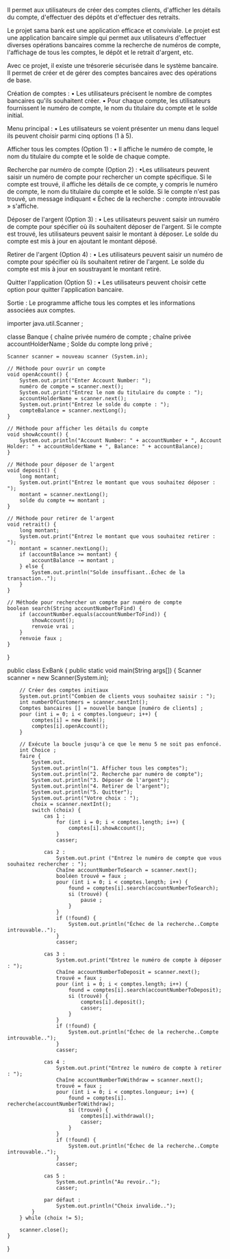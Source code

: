 Il permet aux utilisateurs de créer des comptes clients, d'afficher les détails du compte, d'effectuer des dépôts et d'effectuer des retraits.

Le projet sama bank est une application efficace et conviviale. Le projet est une application bancaire simple qui permet aux utilisateurs d'effectuer diverses opérations bancaires comme la recherche de numéros de compte, l'affichage de tous les comptes, le dépôt et le retrait d'argent, etc.

Avec ce projet, il existe une trésorerie sécurisée dans le système bancaire. Il permet de créer et de gérer des comptes bancaires avec des opérations de base.

Création de comptes :
  • Les utilisateurs précisent le nombre de comptes bancaires qu'ils souhaitent créer.
  • Pour chaque compte, les utilisateurs fournissent le numéro de compte, le nom du titulaire du compte et le solde initial.

Menu principal :
  • Les utilisateurs se voient présenter un menu dans lequel ils peuvent choisir parmi cinq options (1 à 5).

Afficher tous les comptes (Option 1) :
  • Il affiche le numéro de compte, le nom du titulaire du compte et le solde de chaque compte.

Recherche par numéro de compte (Option 2) :
•Les utilisateurs peuvent saisir un numéro de compte pour rechercher un compte spécifique. Si le compte est trouvé, il affiche les détails de ce compte, y compris le numéro de compte, le nom du titulaire du compte et le solde. Si le compte n'est pas trouvé, un message indiquant « Échec de la recherche : compte introuvable » s'affiche.

Déposer de l'argent (Option 3) :
• Les utilisateurs peuvent saisir un numéro de compte pour spécifier où ils souhaitent déposer de l'argent. Si le compte est trouvé, les utilisateurs peuvent saisir le montant à déposer.
Le solde du compte est mis à jour en ajoutant le montant déposé.

Retirer de l'argent (Option 4) :
• Les utilisateurs peuvent saisir un numéro de compte pour spécifier où ils souhaitent retirer de l'argent. Le solde du compte est mis à jour en soustrayant le montant retiré.

Quitter l'application (Option 5) :
• Les utilisateurs peuvent choisir cette option pour quitter l'application bancaire.

Sortie : Le programme affiche tous les comptes et les informations associées aux comptes.

 

importer java.util.Scanner ; 

classe Banque { 
    chaîne privée numéro de compte ; 
    chaîne privée accountHolderName ; 
    Solde du compte long privé ; 

    Scanner scanner = nouveau scanner (System.in); 

    // Méthode pour ouvrir un compte 
    void openAccount() { 
        System.out.print("Enter Account Number: "); 
        numéro de compte = scanner.next(); 
        System.out.print("Entrez le nom du titulaire du compte : "); 
        accountHolderName = scanner.next(); 
        System.out.print("Entrez le solde du compte : "); 
        compteBalance = scanner.nextLong(); 
    } 

    // Méthode pour afficher les détails du compte 
    void showAccount() { 
        System.out.println("Account Number: " + accountNumber + ", Account Holder: " + accountHolderName + ", Balance: " + accountBalance); 
    } 

    // Méthode pour déposer de l'argent 
    void deposit() { 
        long montant; 
        System.out.print("Entrez le montant que vous souhaitez déposer : "); 
        montant = scanner.nextLong(); 
        solde du compte += montant ; 
    } 

    // Méthode pour retirer de l'argent 
    void retrait() { 
        long montant; 
        System.out.print("Entrez le montant que vous souhaitez retirer : "); 
        montant = scanner.nextLong(); 
        if (accountBalance >= montant) { 
            accountBalance -= montant ; 
        } else { 
            System.out.println("Solde insuffisant..Échec de la transaction.."); 
        } 
    } 

    // Méthode pour rechercher un compte par numéro de compte 
    boolean search(String accountNumberToFind) { 
        if (accountNumber.equals(accountNumberToFind)) { 
            showAccount(); 
            renvoie vrai ; 
        } 
        renvoie faux ; 
    } 
} 

public class ExBank { 
    public static void main(String args[]) { 
        Scanner scanner = new Scanner(System.in); 

        // Créer des comptes initiaux 
        System.out.print("Combien de clients vous souhaitez saisir : "); 
        int numberOfCustomers = scanner.nextInt(); 
        Comptes bancaires [] = nouvelle banque [numéro de clients] ; 
        pour (int i = 0; i < comptes.longueur; i++) { 
            comptes[i] = new Bank(); 
            comptes[i].openAccount(); 
        } 

        // Exécute la boucle jusqu'à ce que le menu 5 ne soit pas enfoncé. 
        int Choice ; 
        faire { 
            System.out.
            System.out.println("1. Afficher tous les comptes"); 
            System.out.println("2. Recherche par numéro de compte"); 
            System.out.println("3. Déposer de l'argent"); 
            System.out.println("4. Retirer de l'argent"); 
            System.out.println("5. Quitter"); 
            System.out.print("Votre choix : "); 
            choix = scanner.nextInt(); 
            switch (choix) { 
                cas 1 : 
                    for (int i = 0; i < comptes.length; i++) { 
                        comptes[i].showAccount(); 
                    } 
                    casser; 

                cas 2 : 
                    System.out.print ("Entrez le numéro de compte que vous souhaitez rechercher : "); 
                    Chaîne accountNumberToSearch = scanner.next(); 
                    booléen trouvé = faux ; 
                    pour (int i = 0; i < comptes.length; i++) { 
                        found = comptes[i].search(accountNumberToSearch); 
                        si (trouvé) { 
                            pause ; 
                        } 
                    } 
                    if (!found) { 
                        System.out.println("Échec de la recherche..Compte introuvable.."); 
                    } 
                    casser; 

                cas 3 : 
                    System.out.print("Entrez le numéro de compte à déposer : "); 
                    Chaîne accountNumberToDeposit = scanner.next(); 
                    trouvé = faux ; 
                    pour (int i = 0; i < comptes.length; i++) { 
                        found = comptes[i].search(accountNumberToDeposit); 
                        si (trouvé) { 
                            comptes[i].deposit(); 
                            casser; 
                        } 
                    } 
                    if (!found) { 
                        System.out.println("Échec de la recherche..Compte introuvable.."); 
                    } 
                    casser; 

                cas 4 : 
                    System.out.print("Entrez le numéro de compte à retirer : "); 
                    Chaîne accountNumberToWithdraw = scanner.next(); 
                    trouvé = faux ; 
                    pour (int i = 0; i < comptes.longueur; i++) { 
                        found = comptes[i]. recherche(accountNumberToWithdraw); 
                        si (trouvé) { 
                            comptes[i].withdrawal();
                            casser; 
                        } 
                    } 
                    if (!found) { 
                        System.out.println("Échec de la recherche..Compte introuvable.."); 
                    } 
                    casser; 

                cas 5 : 
                    System.out.println("Au revoir.."); 
                    casser; 

                par défaut : 
                    System.out.println("Choix invalide.."); 
            } 
        } while (choix != 5); 

        scanner.close(); 
    } 
}
